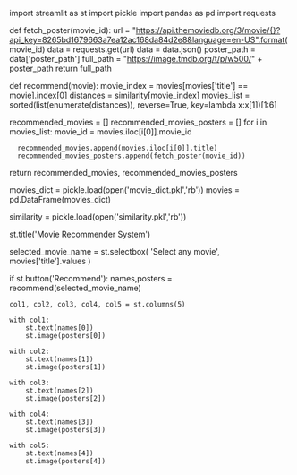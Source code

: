 import streamlit as st
import pickle
import pandas as pd
import requests

def fetch_poster(movie_id):
    url = "https://api.themoviedb.org/3/movie/{}?api_key=8265bd1679663a7ea12ac168da84d2e8&language=en-US".format(
        movie_id)
    data = requests.get(url)
    data = data.json()
    poster_path = data['poster_path']
    full_path = "https://image.tmdb.org/t/p/w500/" + poster_path
    return full_path

def recommend(movie):
  movie_index = movies[movies['title'] == movie].index[0]
  distances = similarity[movie_index]
  movies_list = sorted(list(enumerate(distances)), reverse=True, key=lambda x:x[1])[1:6]

  recommended_movies = []
  recommended_movies_posters = []
  for i in movies_list:
      movie_id = movies.iloc[i[0]].movie_id

      recommended_movies.append(movies.iloc[i[0]].title)
      recommended_movies_posters.append(fetch_poster(movie_id))
  return recommended_movies, recommended_movies_posters

movies_dict = pickle.load(open('movie_dict.pkl','rb'))
movies = pd.DataFrame(movies_dict)

similarity = pickle.load(open('similarity.pkl','rb'))

st.title('Movie Recommender System')

selected_movie_name = st.selectbox(
    'Select any movie', movies['title'].values
)

if st.button('Recommend'):
    names,posters = recommend(selected_movie_name)

    col1, col2, col3, col4, col5 = st.columns(5)

    with col1:
        st.text(names[0])
        st.image(posters[0])

    with col2:
        st.text(names[1])
        st.image(posters[1])

    with col3:
        st.text(names[2])
        st.image(posters[2])

    with col4:
        st.text(names[3])
        st.image(posters[3])

    with col5:
        st.text(names[4])
        st.image(posters[4])
